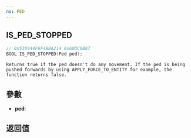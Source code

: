 ```yaml
---
ns: PED
---
```

## IS_PED_STOPPED

```c
// 0x530944F6F4B8A214 0xA0DC0B87
BOOL IS_PED_STOPPED(Ped ped);
```

```
Returns true if the ped doesn't do any movement. If the ped is being pushed forwards by using APPLY_FORCE_TO_ENTITY for example, the function returns false.  
```

## 參數
* **ped**: 

## 返回值
